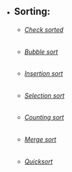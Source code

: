 - ## Sorting:
  - ###### [Check sorted](https://github.com/No1n/python_practice/blob/main/algorithms/check_sorted.py)
  - ###### [Bubble sort](https://github.com/No1n/python_practice/blob/main/algorithms/bubble_sort.py)
  - ###### [Insertion sort](https://github.com/No1n/python_practice/blob/main/algorithms/insertion_sort.py)
  - ###### [Selection sort](https://github.com/No1n/python_practice/blob/main/algorithms/selection_sort.py)
  - ###### [Counting sort](https://github.com/No1n/python_practice/blob/main/algorithms/counting_sort.py)
  - ###### [Merge sort](https://github.com/No1n/python_practice/blob/main/algorithms/merge_sort.py)
  - ###### [Quicksort](https://github.com/No1n/python_practice/blob/main/algorithms/quick_sort.py)
